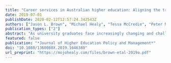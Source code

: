 ```yaml
---
title: "Career services in Australian higher education: Aligning the training of practitioners to contemporary practice"
date: 2019-07-01
publishDate: 2020-02-12T12:57:24.342543Z
authors: ["Jason L. Brown", "Michael Healy", "Tessa McCredie", "Peter McIlveen"]
publication_types: ["2"]
abstract: "As university graduates face increasingly changing and challenging labour markets and work environments, universities are prioritising the work of helping students develop their graduate employability. As a result, university Career Services and career development practitioners are subject to changing strategic and operational approaches to the provision of careers and employability learning opportunities at institution-wide scale. In this study, we examine current conceptualisations of careers and employability practice through the analysis of three sources of data: programdescriptions of postgraduate career development qualifications, position descriptions for careers and employability jobs advertised in Australia over the past four years, and focus groups with career development practitioners. We evaluate how well existing career development qualifications align with the work of contemporary university career development practitioners, and identify opportunities to continue evolving the profession, to better help our students meet the demands of future life and work."
featured: false
publication: "*Journal of Higher Education Policy and Management*"
doi: "10.1080/1360080X.2019.1646380"
url_preprint: "https://mojohealy.com/files/brown-etal-2019a.pdf"
---
```


